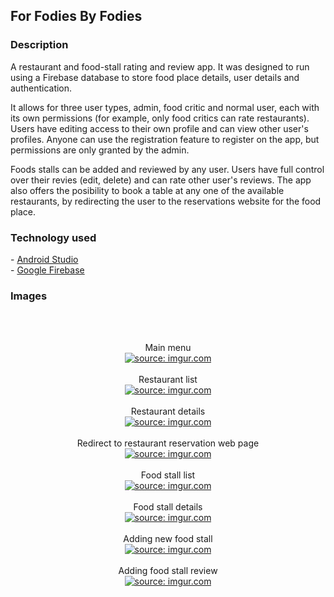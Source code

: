 <h2> For Fodies By Fodies </h2>

<h3> Description </h3>

<p>A restaurant and food-stall rating and review app. It was designed to run using a Firebase database to store food place details, user details and authentication. </p>
<p>It allows for three user types, admin, food critic and normal user, each with its own permissions (for example, only food critics can rate restaurants). Users have editing access to their own profile and can view other user's profiles. Anyone can use the registration feature to register on the app, but permissions are only granted by the admin.</p>
<p>Foods stalls can be added and reviewed by any user. Users have full control over their revies (edit, delete) and can rate other user's reviews. The app also offers the posibility to book a table at any one of the available restaurants, by redirecting the user to the reservations website for the food place.</p>

<h3> Technology used </h3>
	- <a href="https://developer.android.com/studio">Android Studio</a></br>	
	- <a href="https://firebase.google.com/">Google Firebase</a>

<h3> Images </h3>
<br/>
<br/>
<p align="center"> 
	Main menu <br/>
	<a href="https://imgur.com/ZDleWjo"><img src="https://i.imgur.com/ZDleWjo.jpg" title="source: imgur.com" /></a>
	<br/>
	<br/>
	Restaurant list <br/>
	<a href="https://imgur.com/qlsq7UU"><img src="https://i.imgur.com/qlsq7UU.jpg" title="source: imgur.com" /></a>
	<br/>
	<br/>
	Restaurant details <br/>
	<a href="https://imgur.com/sf5Rusx"><img src="https://i.imgur.com/sf5Rusx.jpg" title="source: imgur.com" /></a>
	<br/>
	<br/>
	Redirect to restaurant reservation web page <br/>
	<a href="https://imgur.com/73ijHgh"><img src="https://i.imgur.com/73ijHgh.jpg" title="source: imgur.com" /></a>
	<br/>
	<br/>
	Food stall list <br/>
	<a href="https://imgur.com/ttZlW1D"><img src="https://i.imgur.com/ttZlW1D.jpg" title="source: imgur.com" /></a>
	<br/>
	<br/>
	Food stall details <br/>
	<a href="https://imgur.com/QPb4d6Q"><img src="https://i.imgur.com/QPb4d6Q.jpg" title="source: imgur.com" /></a>
	<br/>
	<br/>
	Adding new food stall <br/>
	<a href="https://imgur.com/y2ZL9f4"><img src="https://i.imgur.com/y2ZL9f4.jpg" title="source: imgur.com" /></a>
	<br/>
	<br/>
	Adding food stall review <br/>
	<a href="https://imgur.com/QPb4d6Q"><img src="https://i.imgur.com/QPb4d6Q.jpg" title="source: imgur.com" /></a>
	<br/>
	<br/>
</p>
